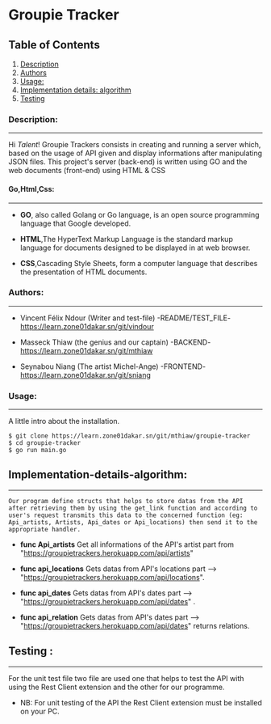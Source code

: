 # Groupie Tracker


## Table of Contents
1. [Description](#description)
2. [Authors](#authors)
3. [Usage:](#usage)
4. [Implementation details: algorithm](#implementation-details-algorithm)
5. [Testing](#testing)

### Description:
***
Hi *Talent*!
Groupie Trackers consists in creating and running a server which, based on the usage of API given and display informations after manipulating JSON files.
This project's server (back-end) is written using GO and the web documents (front-end) using HTML & CSS

#### Go,Html,Css:
***
- **GO**, also called Golang or Go language, is an open source programming language that Google developed.
* **HTML**,The HyperText Markup Language is the standard markup language for documents designed to be displayed in at web browser.
+ **CSS**,Cascading Style Sheets, form a computer language that describes the presentation of HTML documents.

### Authors:
***
- Vincent Félix Ndour (Writer and test-file) -README/TEST_FILE- https://learn.zone01dakar.sn/git/vindour
* Masseck Thiaw (the genius and our captain) -BACKEND- https://learn.zone01dakar.sn/git/mthiaw
+ Seynabou Niang (The artist Michel-Ange) -FRONTEND- https://learn.zone01dakar.sn/git/sniang

### Usage:
***
A little intro about the installation.
```
$ git clone https://learn.zone01dakar.sn/git/mthiaw/groupie-tracker
$ cd groupie-tracker
$ go run main.go
```

[def]: #usage-how-to-run

## Implementation-details-algorithm:
***
```
Our program define structs that helps to store datas from the API after retrieving them by using the get_link function and according to user's request transmits this data to the concerned function (eg: Api_artists, Artists, Api_dates or Api_locations) then send it to the appropriate handler.
```
- **func Api_artists** Get all informations of the API's artist part from "https://groupietrackers.herokuapp.com/api/artists"

- **func api_locations** Gets datas from API's locations part --> "https://groupietrackers.herokuapp.com/api/locations".

+ **func api_dates** Gets datas from API's dates part --> "https://groupietrackers.herokuapp.com/api/dates" .

* **func api_relation** Gets datas from API's dates part --> "https://groupietrackers.herokuapp.com/api/dates" returns relations.

## Testing :
***
For the unit test file two file are used one that helps to test the API with using the Rest Client extension and the other for our programme.

- NB: For unit testing of the API the Rest Client extension must be installed on your PC.